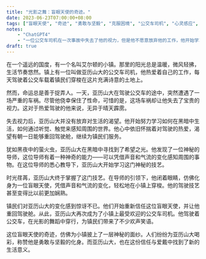 ```yaml
---
title: "光影之舞：盲眼天使的奇迹。"
date: 2023-06-23T07:00:00+08:00
tags: ["盲眼天使", "奇迹", "勇敢与坚毅", "克服困境", "公交车司机", "心灵感应", "ChatGPT", "小镇传奇", "光影之舞", "故事"]
notes:
    - "ChatGPT4"
    - "一位公交车司机在一次事故中失去了他的视力，但是他不愿意放弃他的工作，他开始学习如何开车和导航，最终成为了一位盲人公交车司机。"
draft: true
---
```


在一个遥远的国度，有一个名叫艾尔顿的小镇。那里的阳光总是温暖，微风轻拂，生活节奏悠然。镇上有一位叫做亚历山大的公交车司机，他热爱着自己的工作，每天驾驶着公交车载着镇民们穿梭在这片充满诗意的土地上。

然而，命运总是善于捉弄人。一天，亚历山大在驾驶公交车的途中，突然遭遇了一场严重的车祸。尽管他侥幸保住了性命，可惜的是，这场车祸却让他失去了宝贵的视力。这对于热爱驾驶的他来说，无异于晴天霹雳。

失去视力后，亚历山大并没有放弃对生活的渴望。他开始努力学习如何在黑暗中生活，如何通过听觉、触觉来感知周围的世界。他心中依旧怀揣着对驾驶的热爱，渴望有朝一日能够重回驾驶舱，继续为镇民们服务。

犹如黑夜中的萤火虫，亚历山大在黑暗中寻找到了希望之光。他发现了一位神秘的导师，这位导师有着一种神奇的能力——可以凭借声音和气流的变化感知周围的事物。在这位导师的悉心教导下，亚历山大开始学习这门神秘的技艺。

时光荏苒，亚历山大终于掌握了这门技艺。在导师的引领下，他闭着眼睛，仿佛化身为一位盲眼天使，凭借声音和气流的变化，轻松地在小镇上穿梭。他的驾驶技艺甚至变得比以前更加娴熟。

镇民们对亚历山大的变化感到惊讶不已。他们开始重新信任这位盲眼天使，并让他重回驾驶舱。从此，亚历山大再次成为了小镇上最受欢迎的公交车司机。他驾驶着公交车，在光影的舞蹈中穿行，为镇民们带来了不少欢声笑语。

这位盲眼天使的奇迹，仿佛为小镇披上了一层神秘的面纱。人们纷纷为亚历山大喝彩，称赞他是勇敢与坚毅的化身。而亚历山大，也在这份信任与爱戴中找到了新的生活意义。
